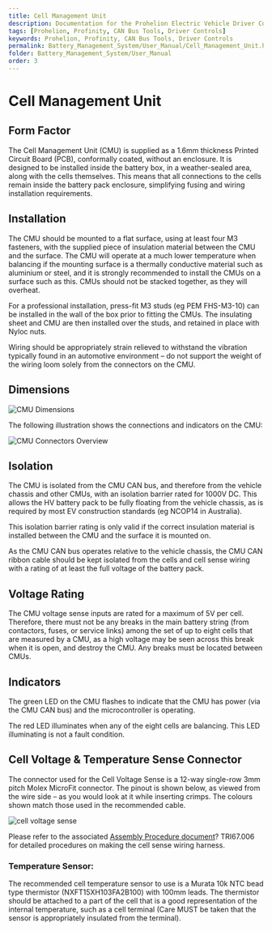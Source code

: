 ```yaml
---
title: Cell Management Unit
description: Documentation for the Prohelion Electric Vehicle Driver Controls
tags: [Prohelion, Profinity, CAN Bus Tools, Driver Controls]
keywords: Prohelion, Profinity, CAN Bus Tools, Driver Controls
permalink: Battery_Management_System/User_Manual/Cell_Management_Unit.html
folder: Battery_Management_System/User_Manual
order: 3
---
```


# Cell Management Unit 

## Form Factor 

The Cell Management Unit (CMU) is supplied as a 1.6mm thickness Printed Circuit Board (PCB), conformally coated, without an enclosure.  It is designed to be installed inside the battery box, in a weather-sealed area, along with the cells themselves.  This means that all connections to the cells remain inside the battery pack enclosure, simplifying fusing and wiring installation requirements.   

## Installation

The CMU should be mounted to a flat surface, using at least four M3 fasteners, with the supplied piece of insulation material between the CMU and the surface.  The CMU will operate at a much lower temperature when balancing if the mounting surface is a thermally conductive material such as aluminium or steel, and it is strongly recommended to install the CMUs on a surface such as this.  CMUs should not be stacked together, as they will overheat. 

For a professional installation, press-fit M3 studs (eg PEM FHS-M3-10) can be installed in the wall of the box prior to fitting the CMUs.  The insulating sheet and CMU are then installed over the studs, and retained in place with Nyloc nuts. 

Wiring should be appropriately strain relieved to withstand the vibration typically found in an automotive environment – do not support the weight of the wiring loom solely from the connectors on the CMU. 

## Dimensions

![CMU Dimensions]({{site.dox.baseurl}}/images/BMS_User_Manual/CMU_Dimensions.png)

The following illustration shows the connections and indicators on the CMU:

![CMU Connectors Overview]({{site.dox.baseurl}}/images/BMS_User_Manual/CMU_Connectors_Overview.png)

## Isolation

The CMU is isolated from the CMU CAN bus, and therefore from the vehicle chassis and other CMUs, with an isolation barrier rated for 1000V DC.  This allows the HV battery pack to be fully floating from the vehicle chassis, as is required by most EV construction standards (eg NCOP14 in Australia). 

This isolation barrier rating is only valid if the correct insulation material is installed between the CMU and the surface it is mounted on. 

As the CMU CAN bus operates relative to the vehicle chassis, the CMU CAN ribbon cable should be kept isolated from the cells and cell sense wiring with a rating of at least the full voltage of the battery pack. 

## Voltage Rating

The CMU voltage sense inputs are rated for a maximum of 5V per cell.  Therefore, there must not be any breaks in the main battery string (from contactors, fuses, or service links) among the set of up to eight cells that are measured by a CMU, as a high voltage may be seen across this break when it is open, and destroy the CMU.  Any breaks must be located between CMUs. 

## Indicators

The green LED on the CMU flashes to indicate that the CMU has power (via the CMU CAN bus) and the microcontroller is operating. 

The red LED illuminates when any of the eight cells are balancing.  This LED illuminating is not a fault condition. 

## Cell Voltage & Temperature Sense Connector 

The connector used for the Cell Voltage Sense is a 12-way single-row 3mm pitch Molex MicroFit connector.  The pinout is shown below, as viewed from the wire side – as you would look at it while inserting crimps.  The colours shown match those used in the recommended cable. 

![cell voltage sense]({{site.dox.baseurl}}/images/BMS_User_Manual/Cell_voltage&temp.png)

Please refer to the associated [Assembly Procedure document]()? TRI67.006 for detailed procedures on making the cell sense wiring harness. 

### Temperature Sensor:

The recommended cell temperature sensor to use is a Murata 10k NTC bead type thermistor (NXFT15XH103FA2B100) with 100mm leads. The thermistor should be attached to a part of the cell that is a good representation of the internal temperature, such as a cell terminal (Care MUST be taken that the sensor is appropriately insulated from the terminal). 

